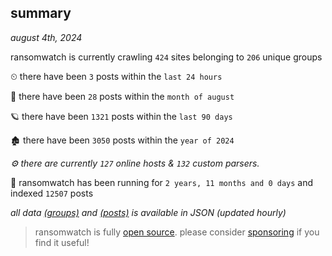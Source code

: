
## summary
_august 4th, 2024_

ransomwatch is currently crawling `424` sites belonging to `206` unique groups

⏲ there have been `3` posts within the `last 24 hours`

🦈 there have been `28` posts within the `month of august`

🪐 there have been `1321` posts within the `last 90 days`

🏚 there have been `3050` posts within the `year of 2024`

_⚙️ there are currently `127` online hosts & `132` custom parsers._

🦕 ransomwatch has been running for `2 years, 11 months and 0 days` and indexed `12507` posts

_all data  [(groups)](http://ransomwhat.telemetry.ltd/groups) and [(posts)](http://ransomwhat.telemetry.ltd/posts) is available in JSON (updated hourly)_

> ransomwatch is fully [open source](https://github.com/joshhighet/ransomwatch#ransomwatch--). please consider [sponsoring](https://github.com/sponsors/joshhighet) if you find it useful!
